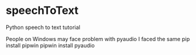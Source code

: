 # speechToText
Python speech to text tutorial


People on Windows may face problem with pyaudio I faced the same
pip install pipwin
pipwin install pyaudio